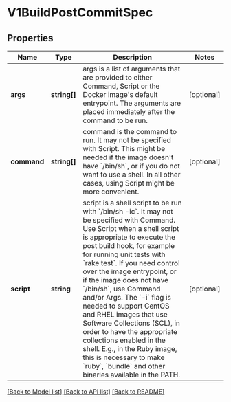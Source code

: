 # V1BuildPostCommitSpec

## Properties
Name | Type | Description | Notes
------------ | ------------- | ------------- | -------------
**args** | **string[]** | args is a list of arguments that are provided to either Command, Script or the Docker image&#39;s default entrypoint. The arguments are placed immediately after the command to be run. | [optional] 
**command** | **string[]** | command is the command to run. It may not be specified with Script. This might be needed if the image doesn&#39;t have &#x60;/bin/sh&#x60;, or if you do not want to use a shell. In all other cases, using Script might be more convenient. | [optional] 
**script** | **string** | script is a shell script to be run with &#x60;/bin/sh -ic&#x60;. It may not be specified with Command. Use Script when a shell script is appropriate to execute the post build hook, for example for running unit tests with &#x60;rake test&#x60;. If you need control over the image entrypoint, or if the image does not have &#x60;/bin/sh&#x60;, use Command and/or Args. The &#x60;-i&#x60; flag is needed to support CentOS and RHEL images that use Software Collections (SCL), in order to have the appropriate collections enabled in the shell. E.g., in the Ruby image, this is necessary to make &#x60;ruby&#x60;, &#x60;bundle&#x60; and other binaries available in the PATH. | [optional] 

[[Back to Model list]](../README.md#documentation-for-models) [[Back to API list]](../README.md#documentation-for-api-endpoints) [[Back to README]](../README.md)


